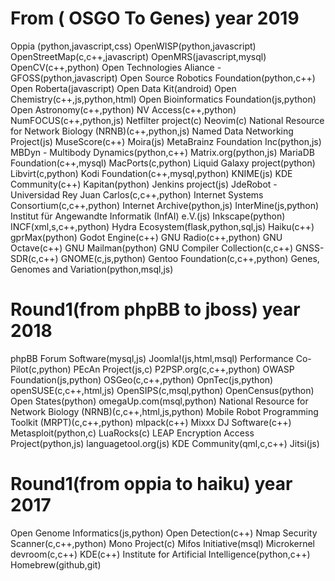 # From ( OSGO To Genes) year 2019
Oppia (python,javascript,css)
OpenWISP(python,javascript)
OpenStreetMap(c,c++,javascript)
OpenMRS(javascript,mysql)
OpenCV(c++,python)
Open Technologies Aliance - GFOSS(python,javascript)
Open Source Robotics Foundation(python,c++)
Open Roberta(javascript)
Open Data Kit(android)
Open Chemistry(c++,js,python,html)
Open Bioinformatics Foundation(js,python)
Open Astronomy(c++,python)
NV Access(c++,python)
NumFOCUS(c++,python,js)
Netfilter project(c)
Neovim(c)
National Resource for Network Biology (NRNB)(c++,python,js)
Named Data Networking Project(js)
MuseScore(c++)
Moira(js)
MetaBrainz Foundation Inc(python,js)
MBDyn - Multibody Dynamics(python,c++)
Matrix.org(python,js)
MariaDB Foundation(c++,mysql)
MacPorts(c,python)
Liquid Galaxy project(python)
Libvirt(c,python)
Kodi Foundation(c++,mysql,python)
KNIME(js)
KDE Community(c++)
Kapitan(python)
Jenkins project(js)
JdeRobot - Universidad Rey Juan Carlos(c,c++,python)
Internet Systems Consortium(c,c++,python)
Internet Archive(python,js)
InterMine(js,python)
Institut für Angewandte Informatik (InfAI) e.V.(js)
Inkscape(python)
INCF(xml,s,c++,python)
Hydra Ecosystem(flask,python,sql,js)
Haiku(c++)
gprMax(python)
Godot Engine(c++)
GNU Radio(c++,python)
GNU Octave(c++)
GNU Mailman(python)
GNU Compiler Collection(c,c++)
GNSS-SDR(c,c++)
GNOME(c,js,python)
Gentoo Foundation(c,c++,python)
Genes, Genomes and Variation(python,msql,js)


# Round1(from phpBB to jboss) year 2018
phpBB Forum Software(mysql,js)
Joomla!(js,html,msql)
Performance Co-Pilot(c,python)
PEcAn Project(js,c)
P2PSP.org(c,c++,python)
OWASP Foundation(js,python)
OSGeo(c,c++,python)
OpnTec(js,python)
openSUSE(c,c++,html,js)
OpenSIPS(c,msql,python)
OpenCensus(python)
Open States(python)
omegaUp.com(msql,python)
National Resource for Network Biology (NRNB)(c,c++,html,js,python)
Mobile Robot Programming Toolkit (MRPT)(c,c++,python)
mlpack(c++)
Mixxx DJ Software(c++)
Metasploit(python,c)
LuaRocks(c)
LEAP Encryption Access Project(python,js)
languagetool.org(js)
KDE Community(qml,c,c++)
Jitsi(js)


# Round1(from oppia to haiku) year 2017
Open Genome Informatics(js,python)
Open Detection(c++)
Nmap Security Scanner(c,c++,python)
Mono Project(c)
Mifos Initiative(msql)
Microkernel devroom(c,c++)
KDE(c++)
Institute for Artificial Intelligence(python,c++)
Homebrew(github,git)








